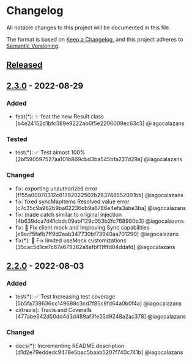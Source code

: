 # Changelog

All notable changes to this project will be documented in this file.

The format is based on [Keep a Changelog](https://keepachangelog.com/en/1.0.0/),
and this project adheres to [Semantic Versioning](https://semver.org/spec/v2.0.0.html).

## [Released]

## [2.3.0] - 2022-08-29

### Added

- feat(*): ✨ feat the new Result class [b4e24152d1bfc389e9222ab6f5e2206008ec63c3] @iagocalazans

### Tested

- test(*): ✅ Test almost 100% [2bf590597527aa101b869cbd3ba545bfa227d29a] @iagocalazans

### Changed

- fix: exporting unauthorized error [f155a00070312c61792022502b263748552001bb] @iagocalazans
- fix: fixed syncMapItems Resolved value error [c7c35c9a962b9ba62236db9a6786e4efa3abe3ba] @iagocalazans
- fix: made catch similar to original injection [4b639dca7d41cbdc09abf129c053b2fc768900b3] @iagocalazans
- fix: 🐛 Fix client mock and improving Sync capabilities [e8ecf5fafb7ff9d2aab347730bf73940aa701290] @iagocalazans
- fix(*): 🐛 Fix limited useMock customizations [35cac5d1ce7c67a679362a8afbf11fffd04ddafd] @iagocalazans

## [2.2.0] - 2022-08-03

### Added

- test(*): ✅ Test Increasing test coverage [5b5fa738636cc149688c3cd7f85c8fd64a0b0f4a] @iagocalazans
- ci(travis): Travis and Coveralls [477abe342d50dd4d3d489af3fe55d9248a2ac378] @iagocalazans

### Changed

- docs(*): Incrementing README description [d1d2e79eddedc9478e5bac5baab5207f740c741b] @iagocalazans

[Released]: https://github.com/iagocalazans/twilio-functions-utils/compare/v2.3.0...HEAD
[2.3.0]: https://github.com/iagocalazans/twilio-functions-utils/compare/v2.2.0...v2.3.0
[2.2.0]: https://github.com/iagocalazans/twilio-functions-utils/compare/v1.0.0...v2.2.0
